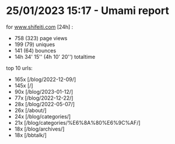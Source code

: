 # 25/01/2023 15:17 - Umami report
for www.shifeiti.com [24h] :

 - 758 (323) page views
 - 199 (79) uniques
 - 141 (64) bounces
 - 14h 34' 15'' (4h 10' 20'') totaltime


top 10 urls:
 - 165x [/blog/2022-12-09/]
 - 145x [/]
 - 90x [/blog/2023-01-12/]
 - 77x [/blog/2022-12-22/]
 - 28x [/blog/2022-05-07/]
 - 26x [/about/]
 - 24x [/blog/categories/]
 - 21x [/blog/categories/%E6%8A%80%E6%9C%AF/]
 - 18x [/blog/archives/]
 - 18x [/bbtalk/]


